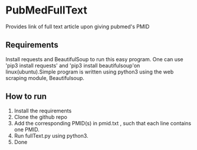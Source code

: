 # PubMedFullText
Provides link of full text article upon giving pubmed's PMID

## Requirements
Install requests and BeautifulSoup to run this easy program. One can use 'pip3 install requests' and 'pip3 install beautifulsoup'on linux(ubuntu).Simple program is written using python3 using the web scraping module, Beautifulsoup.

## How to run
1. Install the requirements
2. Clone the github repo
3. Add the corresponding PMID(s) in pmid.txt , such that each line contains one PMID.
4. Run fullText.py using python3.
5. Done
